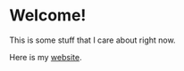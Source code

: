 # Welcome!
This is some stuff that I care about right now.

Here is my [website](https://s-ye.github.io/me/).
